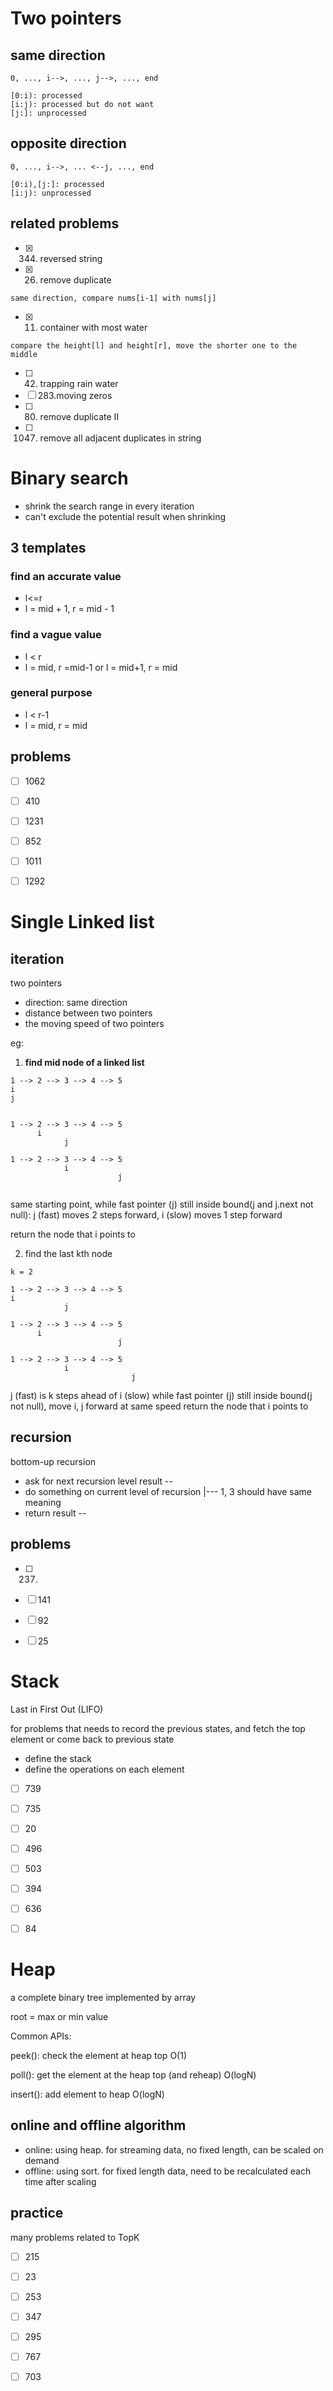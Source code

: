 # Two pointers

## same direction

 ```
 0, ..., i-->, ..., j-->, ..., end
 
[0:i): processed
[i:j): processed but do not want
[j:]: unprocessed

 ```


## opposite direction

```
0, ..., i-->, ... <--j, ..., end

[0:i),[j:]: processed
[i:j): unprocessed

```

## related problems

- [x] 344. reversed string
- [x] 26. remove duplicate
```
same direction, compare nums[i-1] with nums[j]
```
- [x] 11. container with most water
```
compare the height[l] and height[r], move the shorter one to the middle
```
- [ ] 42. trapping rain water
- [ ] 283.moving zeros
- [ ] 80. remove duplicate II
- [ ] 1047. remove all adjacent duplicates in string



# Binary search
+ shrink the search range in every iteration
+ can't exclude the potential result when shrinking


## 3 templates
### find an accurate value
+ l<=r
+ l = mid + 1, r = mid - 1


### find a vague value
+ l < r
+ l = mid, r =mid-1 or l = mid+1, r = mid

### general purpose
+ l < r-1
+ l = mid, r = mid


## problems
- [ ] 1062
- [ ] 410
- [ ] 1231
- [ ] 852
- [ ] 1011
- [ ] 1292






# Single Linked list

## iteration
two pointers
+ direction: same direction
+ distance between two pointers
+ the moving speed of two pointers


eg:
1. **find mid node of a linked list**

```
1 --> 2 --> 3 --> 4 --> 5
i
j


1 --> 2 --> 3 --> 4 --> 5
      i
            j
            
1 --> 2 --> 3 --> 4 --> 5
            i
                        j
                                   
```

same starting point, while fast pointer (j) still inside bound(j and j.next not null):
  j (fast) moves 2 steps forward, i (slow) moves 1 step forward

return the node that i points to



2. find the last kth node

```
k = 2

1 --> 2 --> 3 --> 4 --> 5
i
            j

1 --> 2 --> 3 --> 4 --> 5
      i
                        j
                        
1 --> 2 --> 3 --> 4 --> 5
            i
                           j                        

```
j (fast) is k steps ahead of i (slow)
while fast pointer (j) still inside bound(j not null), move i, j forward at same speed
return the node that i points to


## recursion
bottom-up recursion

+ ask for next recursion level result          --
+ do something on current level of recursion     |--- 1, 3 should have same meaning
+ return result                                --


## problems

- [ ] 237. 
- [ ] 141
- [ ] 92
- [ ] 25


# Stack

Last in First Out (LIFO)

for problems that needs to record the previous states, and fetch the top element or come back to previous state

+ define the stack
+ define the operations on each element



- [ ] 739
- [ ] 735
- [ ] 20
- [ ] 496
- [ ] 503
- [ ] 394
- [ ] 636
- [ ] 84


# Heap

a complete binary tree implemented by array

root = max or min value

Common APIs:

peek(): check the element at heap top O(1)

poll(): get the element at the heap top (and reheap) O(logN)

insert(): add element to heap O(logN)


## online and offline algorithm
+ online: using heap. for streaming data, no fixed length, can be scaled on demand
+ offline: using sort. for fixed length data, need to be recalculated each time after scaling

## practice

many problems related to TopK


- [ ] 215
- [ ] 23
- [ ] 253
- [ ] 347
- [ ] 295
- [ ] 767
- [ ] 703


















